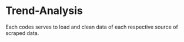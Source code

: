 # Trend-Analysis

Each codes serves to load and clean data of each respective source of scraped data.
